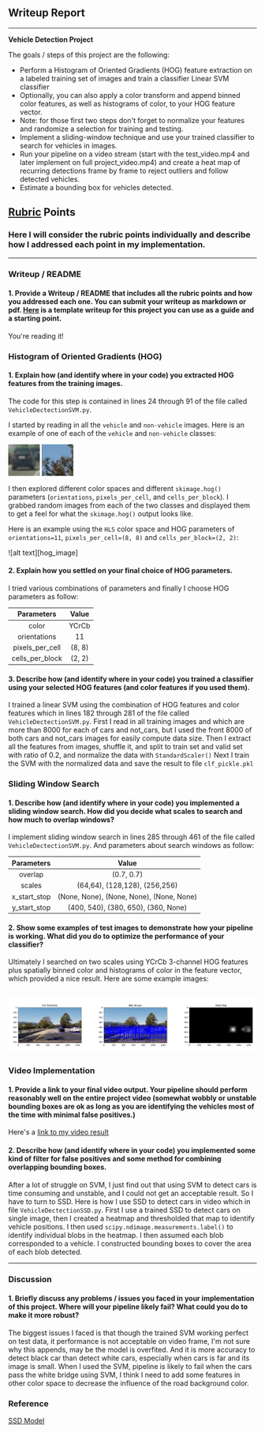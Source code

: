## Writeup Report

---

**Vehicle Detection Project**

The goals / steps of this project are the following:

* Perform a Histogram of Oriented Gradients (HOG) feature extraction on a labeled training set of images and train a classifier Linear SVM classifier
* Optionally, you can also apply a color transform and append binned color features, as well as histograms of color, to your HOG feature vector. 
* Note: for those first two steps don't forget to normalize your features and randomize a selection for training and testing.
* Implement a sliding-window technique and use your trained classifier to search for vehicles in images.
* Run your pipeline on a video stream (start with the test_video.mp4 and later implement on full project_video.mp4) and create a heat map of recurring detections frame by frame to reject outliers and follow detected vehicles.
* Estimate a bounding box for vehicles detected.

[//]: # (Image References)
[cars]: ./writeup_images/cars.png
[not_cars]: ./writeup_images/not_cars.png
[cars_hog_image_h]: ./writeup_images/cars_hog_image_h.png
[cars_hog_image_l]: ./writeup_images/cars_hog_image_l.png
[cars_hog_image_s]: ./writeup_images/cars_hog_image_s.png
[not_cars_hog_image_h]: ./writeup_images/not_cars_hog_image_h.png
[not_cars_hog_image_l]: ./writeup_images/not_cars_hog_image_l.png
[not_cars_hog_image_s]: ./writeup_images/not_cars_hog_image_s.png
[result]: ./writeup_images/result.png

## [Rubric](https://review.udacity.com/#!/rubrics/513/view) Points
### Here I will consider the rubric points individually and describe how I addressed each point in my implementation.  

---
### Writeup / README

#### 1. Provide a Writeup / README that includes all the rubric points and how you addressed each one.  You can submit your writeup as markdown or pdf.  [Here](https://github.com/udacity/CarND-Vehicle-Detection/blob/master/writeup_template.md) is a template writeup for this project you can use as a guide and a starting point.  

You're reading it!

### Histogram of Oriented Gradients (HOG)

#### 1. Explain how (and identify where in your code) you extracted HOG features from the training images.

The code for this step is contained in lines 24 through 91 of the file called `VehicleDectectionSVM.py`.  

I started by reading in all the `vehicle` and `non-vehicle` images.  Here is an example of one of each of the `vehicle` and `non-vehicle` classes:

![alt text][cars]
![alt text][not_cars]

I then explored different color spaces and different `skimage.hog()` parameters (`orientations`, `pixels_per_cell`, and `cells_per_block`).  I grabbed random images from each of the two classes and displayed them to get a feel for what the `skimage.hog()` output looks like.

Here is an example using the `HLS` color space and HOG parameters of `orientations=11`, `pixels_per_cell=(8, 8)` and `cells_per_block=(2, 2)`:

![alt text][hog_image]

#### 2. Explain how you settled on your final choice of HOG parameters.

I tried various combinations of parameters and finally I choose HOG parameters as follow:

| Parameters        | Value         | 
|:-----------------:|:-------------:| 
| color             | YCrCb         | 
| orientations      | 11            |
| pixels_per_cell   | (8, 8)        |
| cells_per_block   | (2, 2)        |

#### 3. Describe how (and identify where in your code) you trained a classifier using your selected HOG features (and color features if you used them).

I trained a linear SVM using the combination of HOG features and color features which in lines 182 through 281 of the file called `VehicleDectectionSVM.py`. 
First I read in all training images and which are more than 8000 for each of cars and not_cars, but I used the front 8000 of both cars and not_cars images for easily compute data size. 
Then I extract all the features from images, shuffle it, and split to train set and valid set with ratio of 0.2, and normalize the data with `StandardScaler()`
Next I train the SVM with the normalized data and save the result to file `clf_pickle.pkl`

### Sliding Window Search

#### 1. Describe how (and identify where in your code) you implemented a sliding window search.  How did you decide what scales to search and how much to overlap windows?

I implement sliding window search in lines 285 through 461 of the file called `VehicleDectectionSVM.py`. And parameters about search windows as follow:
    
| Parameters    | Value                                     | 
|:-------------:|:-----------------------------------------:| 
| overlap       | (0.7, 0.7)                                | 
| scales        | (64,64),      (128,128),    (256,256)     |
| x_start_stop  | (None, None), (None, None), (None, None)  |
| y_start_stop  | (400, 540),   (380, 650),   (360, None)   |

#### 2. Show some examples of test images to demonstrate how your pipeline is working.  What did you do to optimize the performance of your classifier?

Ultimately I searched on two scales using YCrCb 3-channel HOG features plus spatially binned color and histograms of color in the feature vector, which provided a nice result.  Here are some example images:

![alt text][result]
---

### Video Implementation

#### 1. Provide a link to your final video output.  Your pipeline should perform reasonably well on the entire project video (somewhat wobbly or unstable bounding boxes are ok as long as you are identifying the vehicles most of the time with minimal false positives.)
Here's a [link to my video result](./writeup_images/project_video.mp4)

#### 2. Describe how (and identify where in your code) you implemented some kind of filter for false positives and some method for combining overlapping bounding boxes.

After a lot of struggle on SVM, I just find out that using SVM to detect cars is time consuming and unstable, and I could not get an acceptable result. So I have to turn to SSD. 
Here is how I use SSD to detect cars in video which in file `VehicleDectectionSSD.py`. First I use a trained SSD to detect cars on single image, then I created a heatmap and thresholded that map to identify vehicle positions.  I then used `scipy.ndimage.measurements.label()` to identify individual blobs in the heatmap.  I then assumed each blob corresponded to a vehicle. I constructed bounding boxes to cover the area of each blob detected.  

---

### Discussion

#### 1. Briefly discuss any problems / issues you faced in your implementation of this project.  Where will your pipeline likely fail?  What could you do to make it more robust?

The biggest issues I faced is that though the trained SVM working perfect on test data, it performance is not acceptable on video frame, I'm not sure why this appends, may be the model is overfited. And it is more accuracy to detect black car than detect white cars, especially when cars is far and its image is small. 
When I used the SVM, pipeline is likely to fail when the cars pass the white bridge using SVM, I think I need to add some features in other color space to decrease the influence of the road background color.

### Reference 

[SSD Model](https://github.com/rykov8/ssd_keras)

